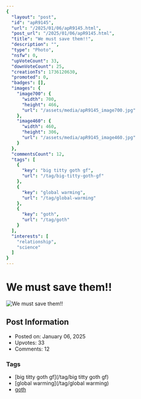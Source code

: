```yaml
---
{
  "layout": "post",
  "id": "apR9145",
  "url": "/2025/01/06/apR9145.html",
  "post_url": "/2025/01/06/apR9145.html",
  "title": "We must save them!!",
  "description": "",
  "type": "Photo",
  "nsfw": 0,
  "upVoteCount": 33,
  "downVoteCount": 25,
  "creationTs": 1736120630,
  "promoted": 0,
  "badges": [],
  "images": {
    "image700": {
      "width": 700,
      "height": 466,
      "url": "/assets/media/apR9145_image700.jpg"
    },
    "image460": {
      "width": 460,
      "height": 306,
      "url": "/assets/media/apR9145_image460.jpg"
    }
  },
  "commentsCount": 12,
  "tags": [
    {
      "key": "big titty goth gf",
      "url": "/tag/big-titty-goth-gf"
    },
    {
      "key": "global warming",
      "url": "/tag/global-warming"
    },
    {
      "key": "goth",
      "url": "/tag/goth"
    }
  ],
  "interests": [
    "relationship",
    "science"
  ]
}
---
```


# We must save them!!

![We must save them!!](/assets/media/apR9145_image700.jpg)

## Post Information

- Posted on: January 06, 2025
- Upvotes: 33
- Comments: 12

### Tags

- [big titty goth gf](/tag/big titty goth gf)
- [global warming](/tag/global warming)
- [goth](/tag/goth)
